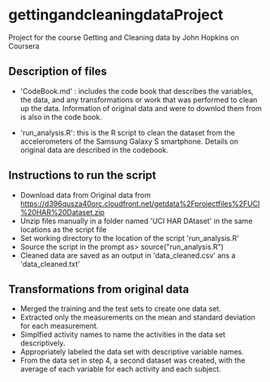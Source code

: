 # gettingandcleaningdataProject
Project for the course Getting and Cleaning data by John Hopkins on Coursera

## Description of files

- 'CodeBook.md' : includes the code book that describes the variables, the data, and any transformations or work that was performed to clean up the data. Information of original data and were to downlod them from is also in the code book.

- 'run_analysis.R': this is the R script to clean the dataset from the accelerometers of the Samsung Galaxy S smartphone. Details on original data are described in the codebook. 

## Instructions to run the script
- Download data from Original data from  https://d396qusza40orc.cloudfront.net/getdata%2Fprojectfiles%2FUCI%20HAR%20Dataset.zip 
- Unzip files manually in a folder named 'UCI HAR DAtaset' in  the same locations as the script file
- Set working directory to the location of the script 'run_analysis.R'
- Source the script in the prompt as>  source("run_analysis.R") 
- Cleaned data are saved as an output in 'data_cleaned.csv' ans a 'data_cleaned.txt'


## Transformations from original data
- Merged the training and the test sets to create one data set.
- Extracted only the measurements on the mean and standard deviation for each measurement.
- Simplfied activity names to name the activities in the data set descriptively.
- Appropriately labeled the data set with descriptive variable names.
- From the data set in step 4, a second dataset was created, with the average of each variable for each activity and each subject.

